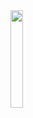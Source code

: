 <a href="http://www.ubuntu.com/" target="_blank">
    <img src="http://design.ubuntu.com/wp-content/uploads/ubuntu-logo14.png" width="20%" height="20%"/>
</a>
